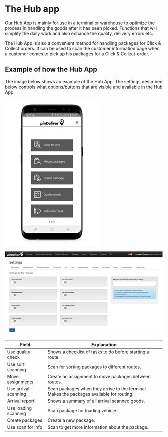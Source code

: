 # The Hub app

Our Hub App is mainly for use in a terminal or warehouse to optimize the process in handling the goods after it has been picked. Functions that will simplify the daily work and also enhance the quality, delivery errors etc.

The Hub App is also a convenient method for handling packages for Click & Collect orders. It can be used to scan the customer information page when a customer comes to pick up his packages for a Click & Collect-order.

## Example of how the Hub App

The image below shows an example of the Hub App. The settings described below controls what options/buttons that are visible and available in the Hub App.

<p float="center">
  <img src="/images/pindeliver_hub_app.png" width="300" />
</p>

![Go](/images/settings_the_hub_app.png)

|Field|Explanation|
|-----|----------|
|Use quality check|Shows a checklist of tasks to do before starting a route.|
|Use sort scanning|Scan for sorting packages to different routes.|
|Move assignments|Create an assignment to move packages between routes.|
|Use arrival scanning|Scan packages when they arrive to the terminal. Makes the packages available for routing.|
|Arrival report|Shows a summary of all arrival scanned goods.|
|Use loading scanning|Scan package for loading vehicle.|
|Create packages|Create a new package.|
|Use scan for info|Scan to get more information about the package.|
